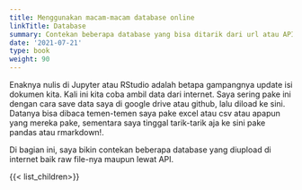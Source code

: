 ```yaml
---
title: Menggunakan macam-macam database online
linkTitle: Database
summary: Contekan beberapa database yang bisa ditarik dari url atau API
date: '2021-07-21'
type: book
weight: 90
---
```


Enaknya nulis di Jupyter atau RStudio adalah betapa gampangnya update isi dokumen kita. Kali ini kita coba ambil data dari internet. Saya sering pake ini dengan cara save data saya di google drive atau github, lalu diload ke sini. Datanya bisa dibaca temen-temen saya pake excel atau csv atau apapun yang mereka pake, sementara saya tinggal tarik-tarik aja ke sini pake pandas atau rmarkdown!.

Di bagian ini, saya bikin contekan beberapa database yang diupload di internet baik raw file-nya maupun lewat API.

{{< list_children>}}